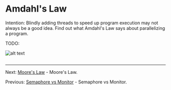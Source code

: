 # Amdahl's Law

Intention: Blindly adding threads to speed up program execution may not always be a good idea. 
Find out what Amdahl's Law says about parallelizing a program.

TODO:

![alt text](../../etc/multithreading/img.png "Img")

```java

```

<hr>

Next: [Moore's Law](chapter_15.md "Moore's Law") - Moore's Law.

Previous: [Semaphore vs Monitor](chapter_13.md "Semaphore vs Monitor") - Semaphore vs Monitor.